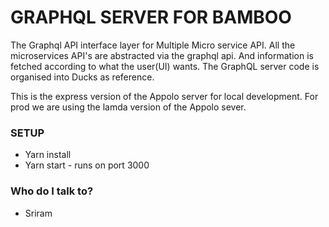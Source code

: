 # GRAPHQL SERVER FOR BAMBOO #

The Graphql API interface layer for Multiple Micro service API. All the microservices API's are abstracted  via the graphql api. And information is fetched according to what the user(UI) wants. The GraphQL server code is organised into Ducks as reference.

This is the express version of the Appolo server for local development. For prod we are using the lamda version of the Appolo sever.


### SETUP ###

* Yarn install
* Yarn start - runs on port 3000

### Who do I talk to? ###

* Sriram
